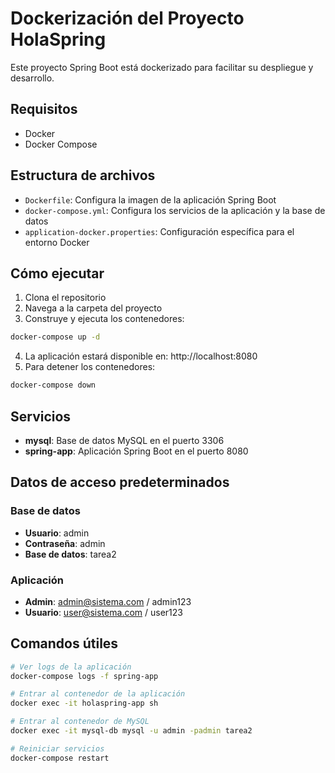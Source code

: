 # Dockerización del Proyecto HolaSpring

Este proyecto Spring Boot está dockerizado para facilitar su despliegue y desarrollo.

## Requisitos

- Docker
- Docker Compose

## Estructura de archivos

- `Dockerfile`: Configura la imagen de la aplicación Spring Boot
- `docker-compose.yml`: Configura los servicios de la aplicación y la base de datos
- `application-docker.properties`: Configuración específica para el entorno Docker

## Cómo ejecutar

1. Clona el repositorio
2. Navega a la carpeta del proyecto
3. Construye y ejecuta los contenedores:

```bash
docker-compose up -d
```

4. La aplicación estará disponible en: http://localhost:8080
5. Para detener los contenedores:

```bash
docker-compose down
```

## Servicios

- **mysql**: Base de datos MySQL en el puerto 3306
- **spring-app**: Aplicación Spring Boot en el puerto 8080

## Datos de acceso predeterminados

### Base de datos
- **Usuario**: admin
- **Contraseña**: admin
- **Base de datos**: tarea2

### Aplicación
- **Admin**: admin@sistema.com / admin123
- **Usuario**: user@sistema.com / user123

## Comandos útiles

```bash
# Ver logs de la aplicación
docker-compose logs -f spring-app

# Entrar al contenedor de la aplicación
docker exec -it holaspring-app sh

# Entrar al contenedor de MySQL
docker exec -it mysql-db mysql -u admin -padmin tarea2

# Reiniciar servicios
docker-compose restart
```